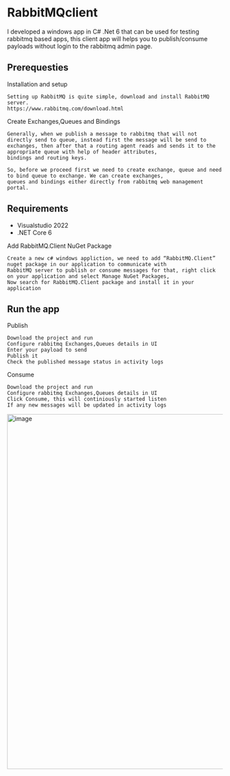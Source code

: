 # RabbitMQclient
I developed a windows app in C# .Net 6 that can be used for testing rabbitmq based apps, this client app will helps you to publish/consume payloads without login to the rabbitmq admin page.


## Prerequesties
Installation and setup
```
Setting up RabbitMQ is quite simple, download and install RabbitMQ server.
https://www.rabbitmq.com/download.html
```

Create Exchanges,Queues and Bindings
```
Generally, when we publish a message to rabbitmq that will not directly send to queue, instead first the message will be send to 
exchanges, then after that a routing agent reads and sends it to the appropriate queue with help of header attributes, 
bindings and routing keys.

So, before we proceed first we need to create exchange, queue and need to bind queue to exchange. We can create exchanges, 
queues and bindings either directly from rabbitmq web management portal.
```
## Requirements

* Visualstudio 2022
* .NET Core 6

Add RabbitMQ.Client NuGet Package
```
Create a new c# windows appliction, we need to add “RabbitMQ.Client” nuget package in our application to communicate with 
RabbitMQ server to publish or consume messages for that, right click on your application and select Manage NuGet Packages, 
Now search for RabbitMQ.Client package and install it in your application 
```
## Run the app

Publish
```
Download the project and run
Configure rabbitmq Exchanges,Queues details in UI
Enter your payload to send
Publish it
Check the published message status in activity logs
```
Consume

```
Download the project and run
Configure rabbitmq Exchanges,Queues details in UI
Click Consume, this will continiously started listen 
If any new messages will be updated in activity logs
```
<img width="830" alt="image" src="https://user-images.githubusercontent.com/82328342/201350642-d96feebe-a1ec-4ea0-97e1-6a6ee0bdc4a7.png">
